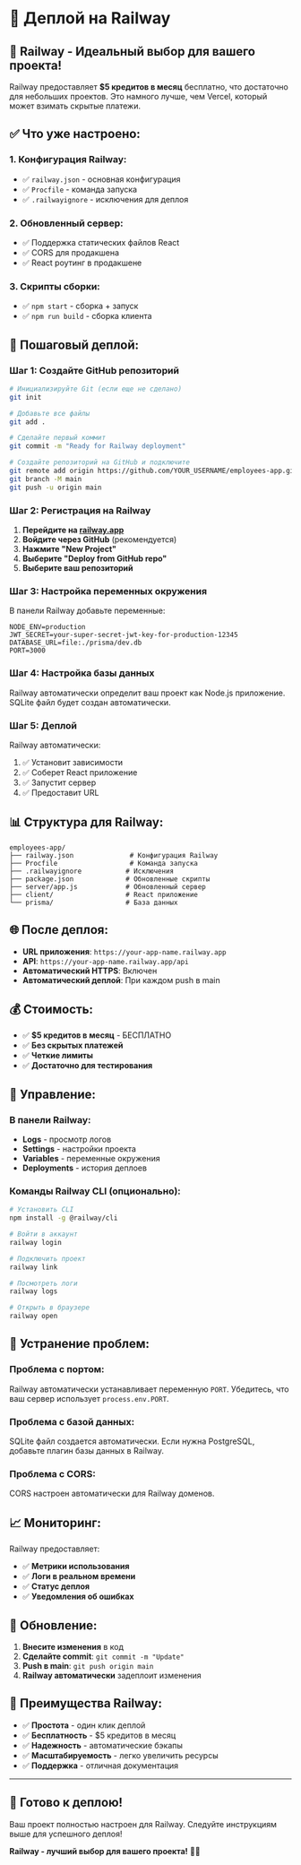 # 🚂 Деплой на Railway

## 🎯 **Railway - Идеальный выбор для вашего проекта!**

Railway предоставляет **$5 кредитов в месяц** бесплатно, что достаточно для небольших проектов. Это намного лучше, чем Vercel, который может взимать скрытые платежи.

## ✅ **Что уже настроено:**

### **1. Конфигурация Railway:**
- ✅ `railway.json` - основная конфигурация
- ✅ `Procfile` - команда запуска
- ✅ `.railwayignore` - исключения для деплоя

### **2. Обновленный сервер:**
- ✅ Поддержка статических файлов React
- ✅ CORS для продакшена
- ✅ React роутинг в продакшене

### **3. Скрипты сборки:**
- ✅ `npm start` - сборка + запуск
- ✅ `npm run build` - сборка клиента

## 🚀 **Пошаговый деплой:**

### **Шаг 1: Создайте GitHub репозиторий**

```bash
# Инициализируйте Git (если еще не сделано)
git init

# Добавьте все файлы
git add .

# Сделайте первый коммит
git commit -m "Ready for Railway deployment"

# Создайте репозиторий на GitHub и подключите
git remote add origin https://github.com/YOUR_USERNAME/employees-app.git
git branch -M main
git push -u origin main
```

### **Шаг 2: Регистрация на Railway**

1. **Перейдите на [railway.app](https://railway.app)**
2. **Войдите через GitHub** (рекомендуется)
3. **Нажмите "New Project"**
4. **Выберите "Deploy from GitHub repo"**
5. **Выберите ваш репозиторий**

### **Шаг 3: Настройка переменных окружения**

В панели Railway добавьте переменные:

```
NODE_ENV=production
JWT_SECRET=your-super-secret-jwt-key-for-production-12345
DATABASE_URL=file:./prisma/dev.db
PORT=3000
```

### **Шаг 4: Настройка базы данных**

Railway автоматически определит ваш проект как Node.js приложение. SQLite файл будет создан автоматически.

### **Шаг 5: Деплой**

Railway автоматически:
1. ✅ Установит зависимости
2. ✅ Соберет React приложение
3. ✅ Запустит сервер
4. ✅ Предоставит URL

## 📊 **Структура для Railway:**

```
employees-app/
├── railway.json              # Конфигурация Railway
├── Procfile                  # Команда запуска
├── .railwayignore           # Исключения
├── package.json             # Обновленные скрипты
├── server/app.js            # Обновленный сервер
├── client/                  # React приложение
└── prisma/                  # База данных
```

## 🌐 **После деплоя:**

- **URL приложения**: `https://your-app-name.railway.app`
- **API**: `https://your-app-name.railway.app/api`
- **Автоматический HTTPS**: Включен
- **Автоматический деплой**: При каждом push в main

## 💰 **Стоимость:**

- ✅ **$5 кредитов в месяц** - БЕСПЛАТНО
- ✅ **Без скрытых платежей**
- ✅ **Четкие лимиты**
- ✅ **Достаточно для тестирования**

## 🔧 **Управление:**

### **В панели Railway:**
- **Logs** - просмотр логов
- **Settings** - настройки проекта
- **Variables** - переменные окружения
- **Deployments** - история деплоев

### **Команды Railway CLI (опционально):**
```bash
# Установить CLI
npm install -g @railway/cli

# Войти в аккаунт
railway login

# Подключить проект
railway link

# Посмотреть логи
railway logs

# Открыть в браузере
railway open
```

## 🚨 **Устранение проблем:**

### **Проблема с портом:**
Railway автоматически устанавливает переменную `PORT`. Убедитесь, что ваш сервер использует `process.env.PORT`.

### **Проблема с базой данных:**
SQLite файл создается автоматически. Если нужна PostgreSQL, добавьте плагин базы данных в Railway.

### **Проблема с CORS:**
CORS настроен автоматически для Railway доменов.

## 📈 **Мониторинг:**

Railway предоставляет:
- ✅ **Метрики использования**
- ✅ **Логи в реальном времени**
- ✅ **Статус деплоя**
- ✅ **Уведомления об ошибках**

## 🔄 **Обновление:**

1. **Внесите изменения** в код
2. **Сделайте commit**: `git commit -m "Update"`
3. **Push в main**: `git push origin main`
4. **Railway автоматически** задеплоит изменения

## 🎉 **Преимущества Railway:**

- ✅ **Простота** - один клик деплой
- ✅ **Бесплатность** - $5 кредитов в месяц
- ✅ **Надежность** - автоматические бэкапы
- ✅ **Масштабируемость** - легко увеличить ресурсы
- ✅ **Поддержка** - отличная документация

---

## 🎯 **Готово к деплою!**

Ваш проект полностью настроен для Railway. Следуйте инструкциям выше для успешного деплоя!

**Railway - лучший выбор для вашего проекта!** 🚂✨
